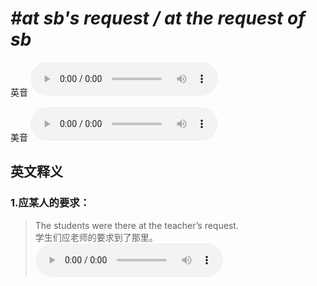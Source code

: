 # ***\#at sb's request / at the request of sb*** 
英音
<audio src="./media/at sb’s request1_AAC.aac" controls="controls"></audio>

美音
<audio src="./media/at sb’s request2_AAC.aac" controls="controls"></audio>



  

英文释义
---
### 1.**应某人的要求：**  

 > The students were there at the teacher’s request.   
 > 学生们应老师的要求到了那里。    
<audio src="./media/request-3.aac" controls="controls"></audio>


